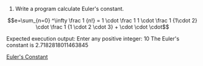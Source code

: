 1. Write a program calculate Euler's constant.

$$e=\sum_{n=0} ^\infty \frac 1 {n!} = 1 \cdot \frac 1 1 \cdot \frac 1 {1\cdot 2} \cdot \frac 1 {1 \cdot 2 \cdot 3} + \cdot \cdot \cdot$$

Expected execution output:
Enter any positive integer: 10
The Euler's constant is 2.7182818011463845

[Euler's Constant](https://www.mathsisfun.com/numbers/e-eulers-number.html)